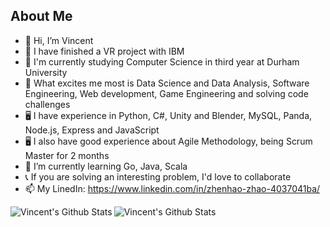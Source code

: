 ## About Me

- 👋 Hi, I’m Vincent
- 🔭 I have finished a VR project with IBM
- 📖 I'm currently studying Computer Science in third year at Durham University
- 👀 What excites me most is Data Science and Data Analysis, Software Engineering, Web development, Game Engineering and solving code challenges
- 🖥 I have experience in Python, C#, Unity and Blender, MySQL, Panda, Node.js, Express and JavaScript
- 🖥 I also have good experience about Agile Methodology, being Scrum Master for 2 months
- 🌱 I’m currently learning Go, Java, Scala
- 📞 If you are solving an interesting problem, I'd love to collaborate
- 📫 My LinedIn: https://www.linkedin.com/in/zhenhao-zhao-4037041ba/

<img alt="Vincent's Github Stats" align="left" src="https://github-readme-stats.vercel.app/api?username=Vincent-Zhenhao-ZHAO&count_private=true&show_icons=true&theme=black&hide_border=true"/>
<img alt="Vincent's Github Stats" align="left" src="https://github-readme-stats.vercel.app/api/top-langs/?username=Vincent-Zhenhao-ZHAO&hide=C%23,shaderlab"/>



